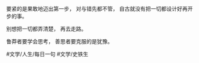 要紧的是果敢地迈出第一步，
对与错先都不管，
自古就没有把一切都设计好再开步的事。

别想把一切都弄清楚，
再去走路。

鲁莽者要学会思考，
善思者要克服的是犹豫。

#文学/人生/每日一句  #文学/史铁生
